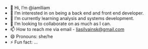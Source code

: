 - 👋 Hi, I’m @iamlliam
- 👀 I’m interested in on being a back end and front end developer.
- 🌱 I’m currently learning analysis and systems development.
- 💞️ I’m looking to collaborate on as much as I can.
- 📫 How to reach me via email - liasilvainsk@gmail.com
- 😄 Pronouns: she/he
- ⚡ Fun fact: ...

<!---
iamlliam/iamlliam is a ✨ special ✨ repository because its `README.md` (this file) appears on your GitHub profile.
You can click the Preview link to take a look at your changes.
--->
